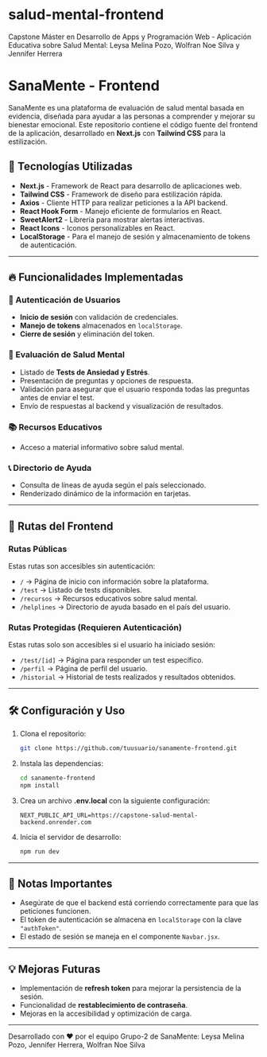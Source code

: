 # salud-mental-frontend
Capstone Máster en Desarrollo de Apps y Programación Web - Aplicación Educativa sobre Salud Mental: Leysa Melina Pozo, Wolfran Noe Silva y Jennifer Herrera

# SanaMente - Frontend

SanaMente es una plataforma de evaluación de salud mental basada en evidencia, diseñada para ayudar a las personas a comprender y mejorar su bienestar emocional. Este repositorio contiene el código fuente del frontend de la aplicación, desarrollado en **Next.js** con **Tailwind CSS** para la estilización.

## 🚀 Tecnologías Utilizadas

- **Next.js** - Framework de React para desarrollo de aplicaciones web.
- **Tailwind CSS** - Framework de diseño para estilización rápida.
- **Axios** - Cliente HTTP para realizar peticiones a la API backend.
- **React Hook Form** - Manejo eficiente de formularios en React.
- **SweetAlert2** - Librería para mostrar alertas interactivas.
- **React Icons** - Iconos personalizables en React.
- **LocalStorage** - Para el manejo de sesión y almacenamiento de tokens de autenticación.

---

## 🔥 Funcionalidades Implementadas

### 📝 Autenticación de Usuarios
- **Inicio de sesión** con validación de credenciales.
- **Manejo de tokens** almacenados en `localStorage`.
- **Cierre de sesión** y eliminación del token.

### 🧠 Evaluación de Salud Mental
- Listado de **Tests de Ansiedad y Estrés**.
- Presentación de preguntas y opciones de respuesta.
- Validación para asegurar que el usuario responda todas las preguntas antes de enviar el test.
- Envío de respuestas al backend y visualización de resultados.

### 📚 Recursos Educativos
- Acceso a material informativo sobre salud mental.

### 📞 Directorio de Ayuda
- Consulta de líneas de ayuda según el país seleccionado.
- Renderizado dinámico de la información en tarjetas.

---

## 🔗 Rutas del Frontend

### **Rutas Públicas**
Estas rutas son accesibles sin autenticación:
- `/` → Página de inicio con información sobre la plataforma.
- `/test` → Listado de tests disponibles.
- `/recursos` → Recursos educativos sobre salud mental.
- `/helplines` → Directorio de ayuda basado en el país del usuario.

### **Rutas Protegidas (Requieren Autenticación)**
Estas rutas solo son accesibles si el usuario ha iniciado sesión:
- `/test/[id]` → Página para responder un test específico.
- `/perfil` → Página de perfil del usuario.
- `/historial` → Historial de tests realizados y resultados obtenidos.

---

## 🛠 Configuración y Uso

1. Clona el repositorio:
   ```sh
   git clone https://github.com/tuusuario/sanamente-frontend.git
   ```
2. Instala las dependencias:
   ```sh
   cd sanamente-frontend
   npm install
   ```
3. Crea un archivo **.env.local** con la siguiente configuración:
   ```env
   NEXT_PUBLIC_API_URL=https://capstone-salud-mental-backend.onrender.com
   ```
4. Inicia el servidor de desarrollo:
   ```sh
   npm run dev
   ```

---

## 📌 Notas Importantes

- Asegúrate de que el backend está corriendo correctamente para que las peticiones funcionen.
- El token de autenticación se almacena en `localStorage` con la clave `"authToken"`.
- El estado de sesión se maneja en el componente `Navbar.jsx`.

---

## 💡 Mejoras Futuras

- Implementación de **refresh token** para mejorar la persistencia de la sesión.
- Funcionalidad de **restablecimiento de contraseña**.
- Mejoras en la accesibilidad y optimización de carga.

---

Desarrollado con ❤️ por el equipo Grupo-2 de SanaMente: Leysa Melina Pozo, Jennifer Herrera, Wolfran Noe Silva
